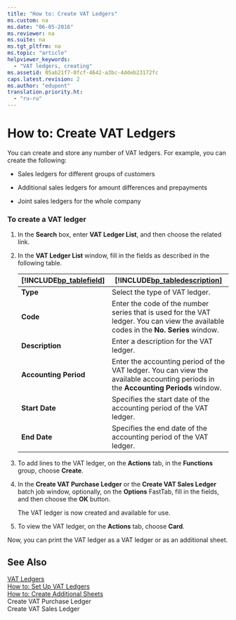 ```yaml
---
title: "How to: Create VAT Ledgers"
ms.custom: na
ms.date: "06-05-2016"
ms.reviewer: na
ms.suite: na
ms.tgt_pltfrm: na
ms.topic: "article"
helpviewer_keywords: 
  - "VAT ledgers, creating"
ms.assetid: 05ab21f7-0fcf-4642-a3bc-4ddeb23172fc
caps.latest.revision: 2
ms.author: "edupont"
translation.priority.ht: 
  - "ru-ru"
---
```

# How to: Create VAT Ledgers
You can create and store any number of VAT ledgers. For example, you can create the following:  
  
-   Sales ledgers for different groups of customers  
  
-   Additional sales ledgers for amount differences and prepayments  
  
-   Joint sales ledgers for the whole company  
  
### To create a VAT ledger  
  
1.  In the **Search** box, enter **VAT Ledger List**, and then choose the related link.  
  
2.  In the **VAT Ledger List** window, fill in the fields as described in the following table.  
  
    |[!INCLUDE[bp_tablefield](../../ApplicationDesign/includes/bp_tablefield_md.md)]|[!INCLUDE[bp_tabledescription](../../ApplicationDesign/includes/bp_tabledescription_md.md)]|  
    |---------------------------------|---------------------------------------|  
    |**Type**|Select the type of VAT ledger.|  
    |**Code**|Enter the code of the number series that is used for the VAT ledger. You can view the available codes in the **No. Series** window.|  
    |**Description**|Enter a description for the VAT ledger.|  
    |**Accounting Period**|Enter the accounting period of the VAT ledger. You can view the available accounting periods in the **Accounting Periods** window.|  
    |**Start Date**|Specifies the start date of the accounting period of the VAT ledger.|  
    |**End Date**|Specifies the end date of the accounting period of the VAT ledger.|  
  
3.  To add lines to the VAT ledger, on the **Actions** tab, in the **Functions** group, choose **Create**.  
  
4.  In the **Create VAT Purchase Ledger** or the **Create VAT Sales Ledger** batch job window, optionally, on the **Options** FastTab, fill in the fields, and then choose the **OK** button.  
  
     The VAT ledger is now created and available for use.  
  
5.  To view the VAT ledger, on the **Actions** tab, choose **Card**.  
  
 Now, you can print the VAT ledger as a VAT ledger or as an additional sheet.  
  
## See Also  
 [VAT Ledgers](../../LocalFunctionalityForMicrosoftDynamicsNav2016/Russia/vat-ledgers.md)   
 [How to: Set Up VAT Ledgers](../../LocalFunctionalityForMicrosoftDynamicsNav2016/Russia/how-to-set-up-vat-ledgers.md)   
 [How to: Create Additional Sheets](../../LocalFunctionalityForMicrosoftDynamicsNav2016/Russia/how-to-create-additional-sheets.md)   
 Create VAT Purchase Ledger   
 Create VAT Sales Ledger